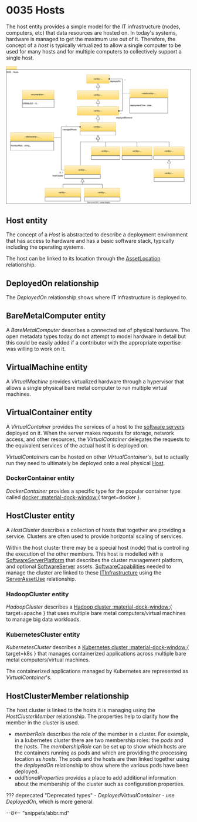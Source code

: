 <!-- SPDX-License-Identifier: CC-BY-4.0 -->
<!-- Copyright Contributors to the Egeria project. -->

# 0035 Hosts

The host entity provides a simple model for the IT infrastructure (nodes, computers, etc) that data resources are hosted on.
In today's systems, hardware is managed to get the maximum use out of it. Therefore, the concept of a *host* is typically virtualized to allow a single computer to be used for many hosts and for multiple computers to collectively support a single host.

![UML](0035-Complex-Hosts.svg)

## Host entity

The concept of a *Host* is abstracted to describe a deployment environment that has access to hardware and has a basic software stack, typically including the operating systems.

The host can be linked to its location through the [AssetLocation](/types/0/0025-Locations/#assetlocation) relationship.

## DeployedOn relationship

The *DeployedOn* relationship shows where IT Infrastructure is deployed to.

## BareMetalComputer entity

A *BareMetalComputer* describes a connected set of physical hardware. The open metadata types today do not attempt to model hardware in detail but this could be easily added if a contributor with the appropriate expertise was willing to work on it.

## VirtualMachine entity

A *VirtualMachine* provides virtualized hardware through a hypervisor that allows a single physical bare metal computer to run multiple virtual machines.

## VirtualContainer entity

A *VirtualContainer* provides the services of a host to the [software servers](/types/0/0040-Software-Servers) deployed on it. When the server makes requests for storage, network access, and other resources, the *VirtualContainer* delegates the requests to the equivalent services of the actual host it is deployed on.

*VirtualContainer*s can be hosted on other *VirtualContainer*'s, but to actually run they need to ultimately be deployed onto a real physical [Host](/types/0/0030-Hosts-and-Platforms/#host).

### DockerContainer entity

*DockerContainer* provides a specific type for the popular container type called [docker :material-dock-window:](https://www.docker.com/){ target=docker }.

## HostCluster entity

A *HostCluster* describes a collection of hosts that together are providing a service. Clusters are often used to provide horizontal scaling of services.

Within the host cluster there may be a special host (node) that is controlling the execution of the other members. This host is modelled with a [SoftwareServerPlatform](/types/0/0037-Software-Server-Platforms/#softwareserverplatform) that describes the cluster management platform, and optional [SoftwareServer](/types/0/0040-Software-Servers/#softwareserver) assets.  [SoftwareCapabilities](/types/0/0042-Software-Capabilities/#softwarecapability) needed to manage the cluster are linked to these [ITInfrastructure](/types/0/0030-Hosts-and-Platforms/#itinfrastructure) using the [ServerAssetUse](/types/0/0045-Servers-and-Assets/#serverassetuse) relationship.

### HadoopCluster entity

*HadoopCluster* describes a [Hadoop cluster :material-dock-window:](https://hadoop.apache.org/){ target=apache } that uses multiple bare metal computers/virtual machines to manage big data workloads.

### KubernetesCluster entity

*KubernetesCluster* describes a [Kubernetes cluster :material-dock-window:](https://kubernetes.io/){ target=k8s } that manages containerized applications across multiple bare metal computers/virtual machines.

The containerized applications managed by Kubernetes are represented as *VirtualContainer*'s.

## HostClusterMember relationship

The host cluster is linked to the hosts it is managing using the *HostClusterMember* relationship.  The properties help to clarify how the member in the cluster is used.

* *memberRole* describes the role of the member in a cluster.  For example, in a kubernetes cluster there are two membership roles: the *pods* and the *hosts*.  The *membershipRole* can be set up to show which hosts are the containers running as pods and which are providing the processing location as *hosts*.  The pods and the hosts are then linked together using the *deployedOn* relationship to show where the various pods have been deployed.
* *additionalProperties* provides a place to add additional information about the membership of the cluster such as configuration properties.

??? deprecated "Deprecated types"
    - *DeployedVirtualContainer* - use *DeployedOn*, which is more general.

--8<-- "snippets/abbr.md"
